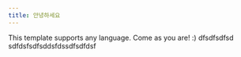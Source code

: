 ```yaml
---
title: 안녕하세요
---
```


This template supports any language. Come as you are! :)
dfsdfsdfsd
sdfdsfsdfsddsfdssdfsdfdsf